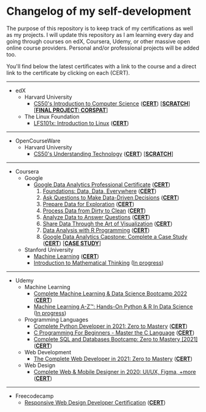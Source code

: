 # Changelog of my self-development
The purpose of this repository is to keep track of my certifications as well as my projects. I will update this repository as I am learning every day and going through courses on edX, Coursera, Udemy, or other massive open online course providers. Personal and/or professional projects will be added too.

You'll find below the latest certificates with a link to the course and a direct link to the certificate by clicking on each (CERT).



---
* edX
    * Harvard University
        * [CS50's Introduction to Computer Science](https://www.edx.org/course/introduction-computer-science-harvardx-cs50x) ([**CERT**](https://courses.edx.org/certificates/a5d45ebe135d45b3b9a68ea093add7cd)) [[**SCRATCH**](https://scratch.mit.edu/projects/527215523/fullscreen/)] [[**FINAL PROJECT: CORSPAT**](https://corspat.inidal.dev)]
    * The Linux Foundation
        * [LFS101x: Introduction to Linux](https://www.edx.org/course/introduction-to-linux) ([**CERT**](https://courses.edx.org/certificates/bcede1abb42e42519869780bf25bb50e))
---
* OpenCourseWare
    * Harvard University
        * [CS50's Understanding Technology](https://cs50.harvard.edu/technology/2017/) ([**CERT**](https://cs50.harvard.edu/certificates/76d806a2-318c-4569-9257-d592eae67af4)) [[**SCRATCH**](https://scratch.mit.edu/projects/525151971/fullscreen/)]
        
---
* Coursera
    * Google
        * [Google Data Analytics Professional Certificate](https://www.coursera.org/professional-certificates/google-data-analytics) ([**CERT**](https://coursera.org/share/d4c3053ecb3aae776bc773cf01f1b296))
            1. [Foundations: Data, Data, Everywhere](https://www.coursera.org/learn/foundations-data?specialization=google-data-analytics) ([**CERT**](https://www.coursera.org/verify/TMWKLK3KKT3W))
            2. [Ask Questions to Make Data-Driven Decisions](https://www.coursera.org/learn/ask-questions-make-decisions?specialization=google-data-analytics) ([**CERT**](https://www.coursera.org/verify/ATGA8P43XRJM))
            3. [Prepare Data for Exploration](https://www.coursera.org/learn/data-preparation?specialization=google-data-analytics) ([**CERT**](https://www.coursera.org/verify/A75R2A3YD5UB))
            4. [Process Data from Dirty to Clean](https://www.coursera.org/learn/process-data?specialization=google-data-analytics) ([**CERT**](https://www.coursera.org/verify/MMSY2WYFD47A))
            5. [Analyze Data to Answer Questions](https://www.coursera.org/learn/analyze-data?specialization=google-data-analytics) ([**CERT**](https://www.coursera.org/verify/63KA5WFKJUFF))
            6. [Share Data Through the Art of Visualization](https://www.coursera.org/learn/visualize-data?specialization=google-data-analytics) ([**CERT**](https://www.coursera.org/verify/3NWC4P9G446U))
            7. [Data Analysis with R Programming](https://www.coursera.org/learn/data-analysis-r?specialization=google-data-analytics) ([**CERT**](https://www.coursera.org/verify/XYEESX6PAFB3))
            8. [Google Data Analytics Capstone: Complete a Case Study](https://www.coursera.org/learn/google-data-analytics-capstone?specialization=google-data-analytics) ([**CERT**](https://www.coursera.org/verify/KEKLXN834WZJ)) [[**CASE STUDY**](https://inidal.github.io/ggl-data-capstone/)]
    * Stanford University
        * [Machine Learning](https://www.coursera.org/learn/machine-learning) ([**CERT**](https://coursera.org/share/82f282aaef604d01fa14f8c73a929b78))
        * [Introduction to Mathematical Thinking](https://www.coursera.org/learn/mathematical-thinking) ([In progress](#))

---
* Udemy
    * Machine Learning
        * [Complete Machine Learning & Data Science Bootcamp 2022](https://www.udemy.com/course/complete-machine-learning-and-data-science-zero-to-mastery/) ([**CERT**](https://www.udemy.com/certificate/UC-cf83a86a-fbbb-451d-9caf-ee3e50a86d37/))
        * [Machine Learning A-Z™: Hands-On Python & R In Data Science](https://www.udemy.com/course/machinelearning/) ([In progress](#))
    * Programming Languages
        * [Complete Python Developer in 2021: Zero to Mastery](https://www.udemy.com/course/complete-python-developer-zero-to-mastery/) ([**CERT**](https://www.udemy.com/certificate/UC-0fbf4d18-3fea-4cbc-9d7e-7d68292f114a/))
        * [C Programming For Beginners - Master the C Language](https://www.udemy.com/course/c-programming-for-beginners-/) ([**CERT**](https://www.udemy.com/certificate/UC-acb11d70-fc58-4488-b4a8-3b5161b07040/))
        * [Complete SQL and Databases Bootcamp: Zero to Mastery [2021]](https://www.udemy.com/course/complete-sql-databases-bootcamp-zero-to-mastery/) ([**CERT**](https://www.udemy.com/certificate/UC-d3340831-0643-444a-adce-a12e357efd66/))
    * Web Development
        * [The Complete Web Developer in 2021: Zero to Mastery](https://www.udemy.com/course/the-complete-web-developer-zero-to-mastery/) ([**CERT**](https://www.udemy.com/certificate/UC-4511711f-042e-455d-97c2-1d7b812e99fa/))
    * Web Design
        * [Complete Web & Mobile Designer in 2020: UI/UX, Figma, +more](https://www.udemy.com/course/complete-web-designer-mobile-designer-zero-to-mastery/) ([**CERT**](https://www.udemy.com/certificate/UC-7fbd876f-9f96-4e2b-99b1-3a3337e5283c/))
---
* Freecodecamp
    * [Responsive Web Design Developer Certification](https://www.freecodecamp.org/learn/responsive-web-design/) ([**CERT**](https://www.freecodecamp.org/certification/inidal/responsive-web-design))
